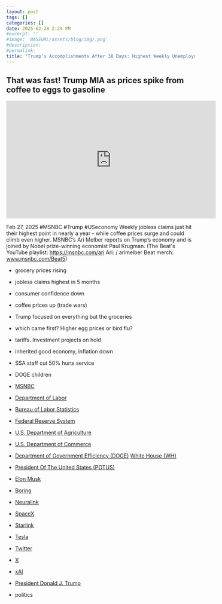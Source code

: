 ```yaml
---
layout: post
tags: []
categories: []
date: 2025-02-28 2:24 PM
#excerpt: ''
#image: 'BASEURL/assets/blog/img/.png'
#description:
#permalink:
title: "Trump’s Accomplishments After 38 Days: Highest Weekly Unemployment Claims, Higher Egg Prices, Higher Coffee Prices, Higher Gas Prices. Attaboy Donnie!"
---
```



## That was fast! Trump MIA as prices spike from coffee to eggs to gasoline

<iframe width="560" height="315" src="https://www.youtube.com/embed/l_nAksneT7I?si=5chXWuAxQBvIt4xs" title="YouTube video player" frameborder="0" allow="accelerometer; autoplay; clipboard-write; encrypted-media; gyroscope; picture-in-picture; web-share" referrerpolicy="strict-origin-when-cross-origin" allowfullscreen></iframe>

Feb 27, 2025  #MSNBC #Trump #USeconomy
Weekly jobless claims just hit their highest point in nearly a year - while coffee prices surge and could climb even higher. MSNBC’s Ari Melber reports on Trump’s economy and is joined by Nobel prize-winning economist Paul Krugman. (The Beat's YouTube playlist: https://msnbc.com/ari Ari: / arimelber Beat merch: www.msnbc.com/Beat5)
- grocery prices rising 
- jobless claims highest in 5 months 
- consumer confidence down
- coffee prices up (trade wars)
- Trump focused on everything but the groceries 
- which came first? Higher egg prices or bird flu?
- tariffs. Investment projects on hold
- inherited good economy, inflation down
- SSA staff cut 50% hurts service 
- DOGE children 

- [MSNBC](https://www.msnbc.com/)
- [Department of Labor](https://www.dol.gov/)
- [Bureau of Labor Statistics](https://stats.bls.gov/)
- [Federal Reserve System](https://www.federalreserve.gov/)
- [U.S. Department of Agriculture](https://www.usda.gov/)
- [U.S. Department of Commerce](https://www.commerce.gov/)
- [Department of Government Efficiency (DOGE)](https://www.doge.gov/)
 [White House (WH)](https://www.whitehouse.gov/)
- [President Of The United States (POTUS)](https://www.whitehouse.gov/)
- [Elon Musk](https://x.com/elonmusk/)
- [Boring](https://www.boringcompany.com/)
- [Neuralink](https://neuralink.com/)
- [SpaceX](https://www.spacex.com/)
- [Starlink](https://www.starlink.com/)
- [Tesla](https://www.tesla.com/)
- [Twitter](https://twitter.com/)
- [ X ](https://x.com/)
- [xAI](https://x.ai/)
- [President Donald J. Trump](https://www.whitehouse.gov/administration/donald-j-trump/)
- politics

